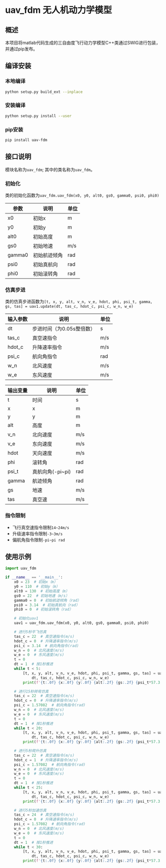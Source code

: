 
# uav_fdm 无人机动力学模型

## 概述

本项目将matlab代码生成的三自由度飞行动力学模型C++类通过SWIG进行包装，并通过pip发布。

## 编译安装

### 本地编译

```bash
python setup.py build_ext --inplace
```

### 安装编译

```bash
python setup.py install --user
```

### pip安装

```bash
pip install uav-fdm
```

## 接口说明

模块名称为```uav_fdm```;
其中的类名称为```uav_fdm```。

### 初始化

类的初始化函数为```uav_fdm.uav_fdm(x0, y0, alt0, gs0, gamma0, psi0, phi0)```

| 参数 | 说明 | 单位 |
|--- | --- | --- |
| x0 | 初始x | m|
| y0 | 初始y|m
| alt0 | 初始高度|m
| gs0 | 初始地速|m/s
| gamma0 | 初始航迹倾角|rad
| psi0 | 初始真航向|rad
| phi0 | 初始滚转角|rad

### 仿真步进

类的仿真步进函数为``` [t, x, y, alt, v_n, v_e, hdot, phi, psi_t, gamma, gs, tas] = uav1.update(dt, tas_c, hdot_c, psi_c, w_n, w_e) ```

| 输入参数 | 说明 | 单位 |
|--- | --- | --- |
| dt  | 步进时间（为0.05s整倍数）|s
| tas_c  | 真空速指令|m/s
| hdot_c | 升降速率指令|m/s
| psi_c  | 航向角指令|rad
| w_n    | 北风速度|m/s
| w_e    | 东风速度|m/s

| 输出变量 | 说明 | 单位 |
|--- | --- | --- |
| t | 时间 | s
| x | x | m
| y | y | m
|alt | 高度 | m
|v_n | 北向速度 | m/s
|v_e | 东向速度 | m/s
|hdot | 天向速度 | m/s
|phi | 滚转角 | rad
|psi_t | 真航向角(-pi~pi) | rad
|gamma | 航迹倾角 | rad
|gs | 地速 | m/s
| tas | 真空速 | m/s

### 指令限制

* 飞行真空速指令限制```14~24m/s```
* 升级速率指令限制```-3~3m/s```
* 偏航角指令限制```-pi~pi rad```

## 使用示例

```python
import uav_fdm

if __name__ == '__main__':
    x0 = 23  # 初始x（m）
    y0 = 110  # 初始y（m）
    alt0 = 130  # 初始高度（m）
    gs0 = 22  # 初始地速（m/s）
    gamma0 = 0  # 初始航迹倾角（rad）
    psi0 = 3.14  # 初始真航向（rad）
    phi0 = 0  # 初始滚转角（rad）

    # 初始化uav1
    uav1 = uav_fdm.uav_fdm(x0, y0, alt0, gs0, gamma0, psi0, phi0)

    # 进行5秒平飞仿真
    tas_c = 22  # 真空速指令(m/s)
    hdot_c = 0  # 升降速率指令(m/s)
    psi_c = 3.14  # 航向角指令(rad)
    w_n = 0  # 北风速度(m/s)
    w_e = 0  # 东风速度(m/s)
    t = 0
    dt = 1  # 按1秒推进
    while t < 5:
        [t, x, y, alt, v_n, v_e, hdot, phi, psi_t, gamma, gs, tas] = uav1.update(
            dt, tas_c, hdot_c, psi_c, w_n, w_e)
        print(f'{t:.0f} {x:.0f} {y:.0f} {alt:.2f} {gs:.2f} {psi_t*57.3:.2f} {phi*57.3:.2f}')

    # 进行15秒转弯仿真
    tas_c = 22  # 真空速指令(m/s)
    hdot_c = 0  # 升降速率指令(m/s)
    psi_c = 1.57082  # 航向角指令(rad)
    w_n = 0  # 北风速度(m/s)
    w_e = 0  # 东风速度(m/s)
    t = 0
    dt = 1  # 按1秒推进
    while t < 20:
        [t, x, y, alt, v_n, v_e, hdot, phi, psi_t, gamma, gs, tas] = uav1.update(
            dt, tas_c, hdot_c, psi_c, w_n, w_e)
        print(f'{t:.0f} {x:.0f} {y:.0f} {alt:.2f} {gs:.2f} {psi_t*57.3:.2f} {phi*57.3:.2f}')

    # 进行5秒爬升仿真
    tas_c = 22  # 真空速指令(m/s)
    hdot_c = 1  # 升降速率指令(m/s)
    psi_c = 1.57082  # 航向角指令(rad)
    w_n = 0  # 北风速度(m/s)
    w_e = 0  # 东风速度(m/s)
    t = 0
    dt = 1  # 按1秒推进
    while t < 25:
        [t, x, y, alt, v_n, v_e, hdot, phi, psi_t, gamma, gs, tas] = uav1.update(
            dt, tas_c, hdot_c, psi_c, w_n, w_e)
        print(f'{t:.0f} {x:.0f} {y:.0f} {alt:.2f} {gs:.2f} {psi_t*57.3:.2f} {phi*57.3:.2f}')

    # 进行5秒加速仿真
    tas_c = 24  # 真空速指令(m/s)
    hdot_c = 0  # 升降速率指令(m/s)
    psi_c = 1.57082  # 航向角指令(rad)
    w_n = 0  # 北风速度(m/s)
    w_e = 0  # 东风速度(m/s)
    t = 0
    dt = 1  # 按1秒推进
    while t < 30:
        [t, x, y, alt, v_n, v_e, hdot, phi, psi_t, gamma, gs, tas] = uav1.update(
            dt, tas_c, hdot_c, psi_c, w_n, w_e)
        print(f'{t:.0f} {x:.0f} {y:.0f} {alt:.2f} {gs:.2f} {psi_t*57.3:.2f} {phi*57.3:.2f}')

```
